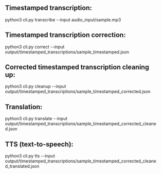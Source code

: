 ## Timestamped transcription:
python3 cli.py transcribe --input audio_input/sample.mp3

## Timestamped transcription correction:
python3 cli.py correct --input output/timestamped_transcriptions/sample_timestamped.json

## Corrected timestamped transcription cleaning up:
python3 cli.py cleanup --input output/timestamped_transcriptions/sample_timestamped_corrected.json

## Translation:
python3 cli.py translate --input output/timestamped_transcriptions/sample_timestamped_corrected_cleaned.json 

## TTS (text-to-speech):
python3 cli.py tts --input output/timestamped_transcriptions/sample_timestamped_corrected_cleaned_translated.json
